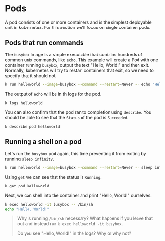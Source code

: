 # Pods

A pod consists of one or more containers and is the simplest deployable unit in kubernetes. For this section we'll focus on single container pods.

## Pods that run commands

The `busybox` image is a simple executable that contains hundreds of common unix commands, like `echo`. This example will create a Pod with one container running `busybox`, output the text "Hello, World!" and then exit. Normally, kubernetes will try to restart containers that exit, so we need to specify that it should not.

```bash
k run helloworld --image=busybox --command --restart=Never -- echo "Hello, World!"
```

The output of `echo` will be in th logs for the pod.

```bash
k logs helloworld 
```

You can also confirm that the pod ran to completion using `describe`. You should be able to see that the `Status` of the pod is `Succeeded`.

```bash
k describe pod helloworld
```

## Running a shell on a pod

Let's run the `busybox` pod again, this time preventing it from exiting by running `sleep infinity`.

```bash
k run helloworld --image=busybox --command --restart=Never -- sleep infinity
```

Using `get` we can see that the status is `Running`.

```bash
k get pod helloworld
```

Next, we can shell into the container and print "Hello, World!" ourselves.

```bash
k exec helloworld -it busybox -- /bin/sh
echo "Hello, World!"
```

> Why is running `/bin/sh` necessary? What happens if you leave that out and instead run `k exec helloworld -it busybox`.
>
> Do you see "Hello, World!" in the logs? Why or why not?
